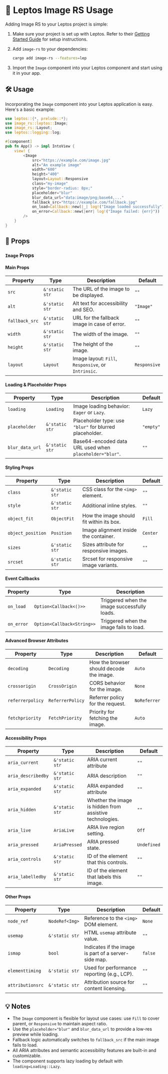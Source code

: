# 🌱 Leptos Image RS Usage

Adding Image RS to your Leptos project is simple:

1. Make sure your project is set up with Leptos. Refer to their [Getting Started Guide](https://book.leptos.dev/getting_started/index.html) for setup instructions.

1. Add `image-rs` to your dependencies:

   ```sh
   cargo add image-rs --features=lep
   ```

1. Import the `Image` component into your Leptos component and start using it in your app.

## 🛠️ Usage

Incorporating the `Image` component into your Leptos application is easy. Here's a basic example:

```rust
use leptos::{*, prelude::*};
use image_rs::leptos::Image;
use image_rs::Layout;
use leptos::logging::log;

#[component]
pub fn App() -> impl IntoView {
    view! {
        <Image
            src="https://example.com/image.jpg"
            alt="An example image"
            width="600"
            height="400"
            layout=Layout::Responsive
            class="my-image"
            style="border-radius: 8px;"
            placeholder="blur"
            blur_data_url="data:image/png;base64,..."
            fallback_src="https://example.com/fallback.jpg"
            on_load=Callback::new(|_| log!("Image loaded successfully"))
            on_error=Callback::new(|err| log!("Image failed: {err}"))
        />
    }
}
```

## 🔧 Props

### `Image` Props

#### Main Props

| Property       | Type           | Description                                         | Default      |
| -------------- | -------------- | --------------------------------------------------- | ------------ |
| `src`          | `&'static str` | The URL of the image to be displayed.               | `""`         |
| `alt`          | `&'static str` | Alt text for accessibility and SEO.                 | `"Image"`    |
| `fallback_src` | `&'static str` | URL for the fallback image in case of error.        | `""`         |
| `width`        | `&'static str` | The width of the image.                             | `""`         |
| `height`       | `&'static str` | The height of the image.                            | `""`         |
| `layout`       | `Layout`       | Image layout: `Fill`, `Responsive`, or `Intrinsic`. | `Responsive` |

#### Loading & Placeholder Props

| Property        | Type           | Description                                             | Default   |
| --------------- | -------------- | ------------------------------------------------------- | --------- |
| `loading`       | `Loading`      | Image loading behavior: `Eager` or `Lazy`.              | `Lazy`    |
| `placeholder`   | `&'static str` | Placeholder type: use `"blur"` for blurred placeholder. | `"empty"` |
| `blur_data_url` | `&'static str` | Base64-encoded data URL used when `placeholder="blur"`. | `""`      |

#### Styling Props

| Property          | Type           | Description                              | Default  |
| ----------------- | -------------- | ---------------------------------------- | -------- |
| `class`           | `&'static str` | CSS class for the `<img>` element.       | `""`     |
| `style`           | `&'static str` | Additional inline styles.                | `""`     |
| `object_fit`      | `ObjectFit`    | How the image should fit within its box. | `Fill`   |
| `object_position` | `Position`     | Image alignment inside the container.    | `Center` |
| `sizes`           | `&'static str` | Sizes attribute for responsive images.   | `""`     |
| `srcset`          | `&'static str` | Srcset for responsive image variants.    | `""`     |

#### Event Callbacks

| Property   | Type                       | Description                                  |
| ---------- | -------------------------- | -------------------------------------------- |
| `on_load`  | `Option<Callback<()>>`     | Triggered when the image successfully loads. |
| `on_error` | `Option<Callback<String>>` | Triggered when the image fails to load.      |

#### Advanced Browser Attributes

| Property         | Type             | Description                              | Default      |
| ---------------- | ---------------- | ---------------------------------------- | ------------ |
| `decoding`       | `Decoding`       | How the browser should decode the image. | `Auto`       |
| `crossorigin`    | `CrossOrigin`    | CORS behavior for the image.             | `None`       |
| `referrerpolicy` | `ReferrerPolicy` | Referrer policy for the request.         | `NoReferrer` |
| `fetchpriority`  | `FetchPriority`  | Priority for fetching the image.         | `Auto`       |

#### Accessibility Props

| Property           | Type           | Description                                              | Default     |
| ------------------ | -------------- | -------------------------------------------------------- | ----------- |
| `aria_current`     | `&'static str` | ARIA current attribute                                   | `""`        |
| `aria_describedby` | `&'static str` | ARIA description                                         | `""`        |
| `aria_expanded`    | `&'static str` | ARIA expanded attribute                                  | `""`        |
| `aria_hidden`      | `&'static str` | Whether the image is hidden from assistive technologies. | `""`        |
| `aria_live`        | `AriaLive`     | ARIA live region setting.                                | `Off`       |
| `aria_pressed`     | `AriaPressed`  | ARIA pressed state.                                      | `Undefined` |
| `aria_controls`    | `&'static str` | ID of the element that this controls.                    | `""`        |
| `aria_labelledby`  | `&'static str` | ID of the element that labels this image.                | `""`        |

#### Other Props

| Property         | Type           | Description                                          | Default |
| ---------------- | -------------- | ---------------------------------------------------- | ------- |
| `node_ref`       | `NodeRef<Img>` | Reference to the `<img>` DOM element.                | `None`  |
| `usemap`         | `&'static str` | HTML `usemap` attribute value.                       | `""`    |
| `ismap`          | `bool`         | Indicates if the image is part of a server-side map. | `false` |
| `elementtiming`  | `&'static str` | Used for performance reporting (e.g., LCP).          | `""`    |
| `attributionsrc` | `&'static str` | Attribution source for content licensing.            | `""`    |

## 💡 Notes

- The `Image` component is flexible for layout use cases: use `Fill` to cover parent, or `Responsive` to maintain aspect ratio.
- Use the `placeholder="blur"` and `blur_data_url` to provide a low-res preview while loading.
- Fallback logic automatically switches to `fallback_src` if the main image fails to load.
- All ARIA attributes and semantic accessibility features are built-in and customizable.
- The component supports lazy loading by default with `loading=Loading::Lazy`.
